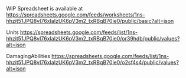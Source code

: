
WIP Spreadsheet is available at
https://spreadsheets.google.com/feeds/worksheets/1ns-hhzit51JPQ8vI76xIaIzUK6pV3m2_txRBqB70ie0/public/basic?alt=json

Units
https://spreadsheets.google.com/feeds/list/1ns-hhzit51JPQ8vI76xIaIzUK6pV3m2_txRBqB70ie0/or39hdb/public/values?alt=json

DamagingAbilities
https://spreadsheets.google.com/feeds/list/1ns-hhzit51JPQ8vI76xIaIzUK6pV3m2_txRBqB70ie0/o2sf4s4/public/values?alt=json

